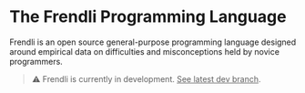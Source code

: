 # The Frendli Programming Language

Frendli is an open source general-purpose programming language designed around empirical data on difficulties and misconceptions held by novice programmers.

> ⚠️ Frendli is currently in development. <u>See latest dev branch</u>.
